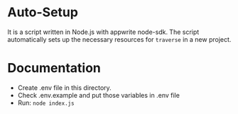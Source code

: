 # Auto-Setup

It is a script written in Node.js with appwrite node-sdk. The script automatically sets up
the necessary resources for `traverse` in a new project.

# Documentation

- Create .env file in this directory.
- Check .env.example and put those variables in .env file
- Run: `node index.js`
